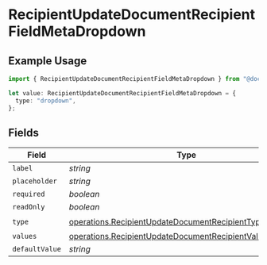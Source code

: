 # RecipientUpdateDocumentRecipientFieldMetaDropdown

## Example Usage

```typescript
import { RecipientUpdateDocumentRecipientFieldMetaDropdown } from "@documenso/sdk-typescript/models/operations";

let value: RecipientUpdateDocumentRecipientFieldMetaDropdown = {
  type: "dropdown",
};
```

## Fields

| Field                                                                                                                              | Type                                                                                                                               | Required                                                                                                                           | Description                                                                                                                        |
| ---------------------------------------------------------------------------------------------------------------------------------- | ---------------------------------------------------------------------------------------------------------------------------------- | ---------------------------------------------------------------------------------------------------------------------------------- | ---------------------------------------------------------------------------------------------------------------------------------- |
| `label`                                                                                                                            | *string*                                                                                                                           | :heavy_minus_sign:                                                                                                                 | N/A                                                                                                                                |
| `placeholder`                                                                                                                      | *string*                                                                                                                           | :heavy_minus_sign:                                                                                                                 | N/A                                                                                                                                |
| `required`                                                                                                                         | *boolean*                                                                                                                          | :heavy_minus_sign:                                                                                                                 | N/A                                                                                                                                |
| `readOnly`                                                                                                                         | *boolean*                                                                                                                          | :heavy_minus_sign:                                                                                                                 | N/A                                                                                                                                |
| `type`                                                                                                                             | [operations.RecipientUpdateDocumentRecipientTypeDropdown](../../models/operations/recipientupdatedocumentrecipienttypedropdown.md) | :heavy_check_mark:                                                                                                                 | N/A                                                                                                                                |
| `values`                                                                                                                           | [operations.RecipientUpdateDocumentRecipientValue3](../../models/operations/recipientupdatedocumentrecipientvalue3.md)[]           | :heavy_minus_sign:                                                                                                                 | N/A                                                                                                                                |
| `defaultValue`                                                                                                                     | *string*                                                                                                                           | :heavy_minus_sign:                                                                                                                 | N/A                                                                                                                                |